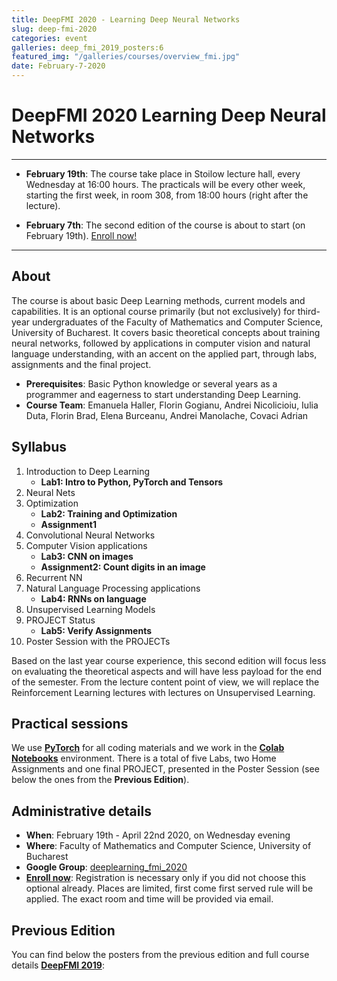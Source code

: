 ```yaml
---
title: DeepFMI 2020 - Learning Deep Neural Networks
slug: deep-fmi-2020
categories: event
galleries: deep_fmi_2019_posters:6
featured_img: "/galleries/courses/overview_fmi.jpg"
date: February-7-2020
---
```


# DeepFMI 2020 <span>Learning Deep Neural Networks</span>

---

- **February 19th**: The course take place in Stoilow lecture hall, every
Wednesday at 16:00 hours. The practicals will be every other week, starting
the first week, in room 308, from 18:00 hours (right after the lecture).

- **February 7th**: The second edition of the course is
about to start (on February 19th). [Enroll
now!](https://forms.gle/pFSUmhcpJktkuWuMA)

---

## About

The course is about basic Deep Learning methods, current models and
capabilities. It is an optional course primarily (but not exclusively) for
third-year undergraduates of the Faculty of Mathematics and Computer Science,
University of Bucharest. It covers basic theoretical concepts about training
neural networks, followed by applications in computer vision and natural
language understanding, with an accent on the applied part, through labs,
assignments and the final project.

- **Prerequisites**: Basic Python knowledge or several years as a programmer and
eagerness to start understanding Deep Learning.
- **Course Team**: Emanuela Haller, Florin Gogianu, Andrei Nicolicioiu, Iulia Duta, Florin Brad, Elena Burceanu, Andrei Manolache, Covaci Adrian

## Syllabus

1. Introduction to Deep Learning
   - **Lab1: Intro to Python, PyTorch and Tensors**
2. Neural Nets
3. Optimization
   - **Lab2: Training and Optimization**
   - **Assignment1**
4. Convolutional Neural Networks
5. Computer Vision applications
   - **Lab3: CNN on images**
   - **Assignment2: Count digits in an image**
6. Recurrent NN
7. Natural Language Processing applications
   - **Lab4: RNNs on language**
8. Unsupervised Learning Models
9. PROJECT Status
   - **Lab5: Verify Assignments**
10. Poster Session with the PROJECTs

Based on the last year course experience, this second edition will focus less
on evaluating the theoretical aspects and will have less payload for the end
of the semester. From the lecture content point of view, we will
replace the Reinforcement Learning lectures with lectures on Unsupervised
Learning.

## Practical sessions

We use [**PyTorch**](https://pytorch.org/) for all coding materials and we work in the
[**Colab Notebooks**](https://colab.research.google.com) environment. There is a total of five Labs, two Home Assignments and one final PROJECT, presented in the Poster Session (see below the ones from the **Previous Edition**).

## Administrative details

- **When**: February 19th - April 22nd 2020, on Wednesday evening
- **Where**: Faculty of Mathematics and Computer Science, University of Bucharest
- **Google Group**: [deeplearning_fmi_2020](https://groups.google.com/d/forum/deeplearning_fmi_2020)
- [**Enroll now**](https://forms.gle/pFSUmhcpJktkuWuMA): Registration is necessary only if you did not choose this optional already. Places are limited, first come first served rule will be applied. The exact room and time will be provided via email.
<!-- - [**Course Materials**](https://drive.google.com/drive/folders/1uhIeJkTpeK7Q44nG3LJmjUsbWL3zXpsm) -->

## Previous Edition

You can find below the posters from the previous edition and full course
details [**DeepFMI 2019**](/teaching/deep-fmi-2019):
